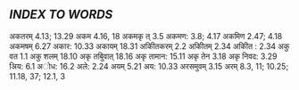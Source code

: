 ## *INDEX TO WORDS*

अकतरम् 4.13; 13.29 अकम 4.16, 18 अकमकृ त् 3.5 अकमण: 3.8; 4.17 अकमिण 2.47; 4.18 अकमषम् 6.27 अकार: 10.33 अकायम् 18.31 अकीितकरम् 2.2 अकीितम् 2.34 अकीित : 2.34 अकु वत 1.1 अकु शलम् 18.10 अकृ तबुिवात् 18.16 अकृ तामान: 15.11 अकृ तेन 3.18 अकृ निवद: 3.29 अिय: 6.1 अोध: 16.2 अले: 2.24 अयम् 5.21 अय: 10.33 अरसमुवम् 3.15 अरम् 8.3, 11; 10.25; 11.18, 37; 12.1, 3